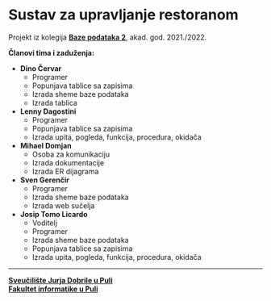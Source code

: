 # Sustav za upravljanje restoranom

Projekt iz kolegija [**Baze podataka 2**](https://fipu.unipu.hr/fipu/predmet/bazpod2_a), akad. god. 2021./2022.

**Članovi tima i zaduženja:**  
* **Dino Červar**
    * Programer
    * Popunjava tablice sa zapisima
    * Izrada sheme baze podataka
    * Izrada tablica
* **Lenny Dagostini**  
    * Programer
    * Popunjava tablice sa zapisima
    * Izrada upita, pogleda, funkcija, procedura, okidača
* **Mihael Domjan**  
    * Osoba za komunikaciju
    * Izrada dokumentacije
    * Izrada ER dijagrama
* **Sven Gerenčir**  
    * Programer
    * Izrada sheme baze podataka
    * Izrada web sučelja
* **Josip Tomo Licardo** 
    * Voditelj
    * Programer
    * Izrada sheme baze podataka
    * Popunjava tablice sa zapisima
    * Izrada upita, pogleda, funkcija, procedura, okidača
 ---   
    
    
    
[**Sveučilište Jurja Dobrile u Puli**](https://www.unipu.hr/)  
[**Fakultet informatike u Puli**](https://fipu.unipu.hr/)
